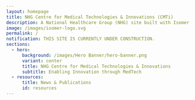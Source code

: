 ```yaml
---
layout: homepage
title: NHG Centre for Medical Technologies & Innovations (CMTi)
description: A National Healthcare Group (NHG) site built with Isomer
image: /images/isomer-logo.svg
permalink: /
notification: THIS SITE IS CURRENTLY UNDER CONSTRUCTION.
sections:
  - hero:
      background: /images/Hero Banner/hero-banner.png
      variant: center
      title: NHG Centre for Medical Technologies & Innovations
      subtitle: Enabling Innovation through MedTech
  - resources:
      title: News & Publications
      id: resources
---
```

